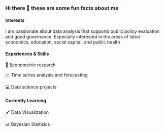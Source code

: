 ### Hi there 👋 these are some fun facts about me

#### Interests
I am passionate about data analysis that supports public policy evaluation and good governance. Especially interested in the areas of labor economics, education, social capital, and public health

#### Experiences & Skills 
:mag_right: Econometric research

:chart_with_upwards_trend: Time series analysis and forecasting

:computer: Data science projects

#### Currently Learning
:paintbrush: Data Visualization

:bar_chart: Bayesian Staitisics

<!--
**T4vish/T4vish** is a ✨ _special_ ✨ repository because its `README.md` (this file) appears on your GitHub profile.

Here are some ideas to get you started:

- 🔭 I’m currently working on ...
- 🌱 I’m currently learning ...
- 👯 I’m looking to collaborate on ...
- 🤔 I’m looking for help with ...
- 💬 Ask me about ...
- 📫 How to reach me: ...
- 😄 Pronouns: ...
- ⚡ Fun fact: ...
-->

